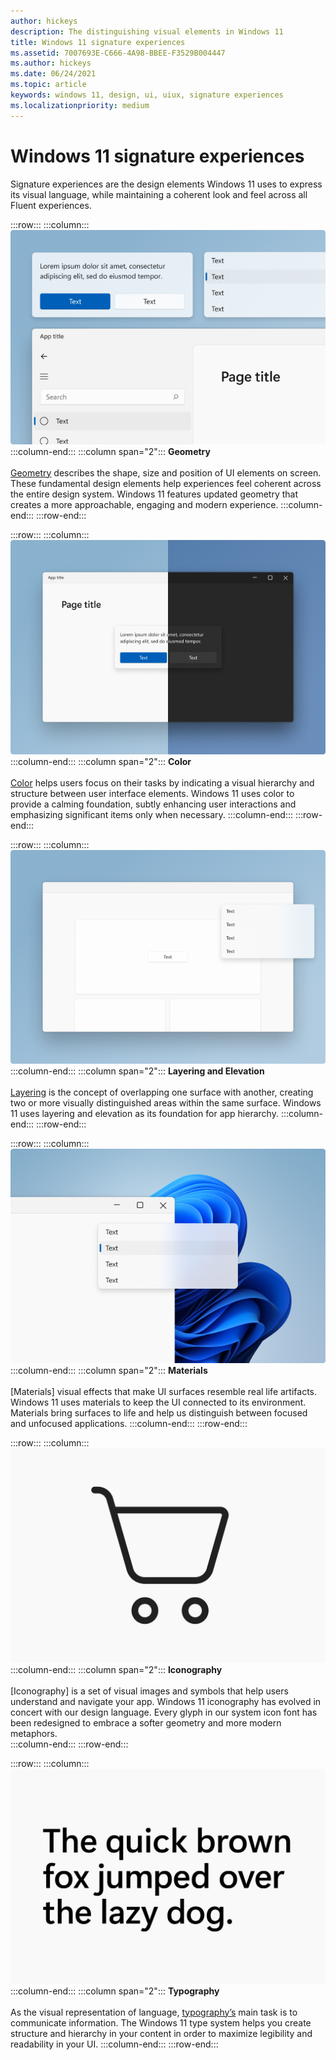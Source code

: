 ```yaml
---
author: hickeys
description: The distinguishing visual elements in Windows 11
title: Windows 11 signature experiences
ms.assetid: 7007693E-C666-4A98-BBEE-F3529B004447
ms.author: hickeys
ms.date: 06/24/2021
ms.topic: article
keywords: windows 11, design, ui, uiux, signature experiences
ms.localizationpriority: medium
---
```


# Windows 11 signature experiences

Signature experiences are the design elements Windows 11 uses to express its visual language, while maintaining a coherent look and feel across all Fluent experiences.

:::row:::
    :::column:::
        ![Several UI elements highlighting new geometry in Windows 11](images/geometry_hero_626.png)
    :::column-end:::
    :::column span="2":::
        **Geometry**<br><br>
        [Geometry](geometry.md) describes the shape, size and position of UI elements on screen. These fundamental design elements help experiences feel coherent across the entire design system. Windows 11 features updated geometry that creates a more approachable, engaging and modern experience.
    :::column-end:::
:::row-end:::

:::row:::
    :::column:::
        ![A window and modal dialog in light mode on the left and dark mode on the right](images/color_hero_626.png)
    :::column-end:::
    :::column span="2":::
        **Color**<br><br>
        [Color](color.md) helps users focus on their tasks by indicating a visual hierarchy and structure between user interface elements. Windows 11 uses color to provide a calming foundation, subtly enhancing user interactions and emphasizing significant items only when necessary.
    :::column-end:::
:::row-end:::

:::row:::
    :::column:::
        ![An application window with a single content area](images/layering_elevation_hero_626.png)
    :::column-end:::
    :::column span="2":::
        **Layering and Elevation**<br><br>
        [Layering](layering.md) is the concept of overlapping one surface with another, creating two or more visually distinguished areas within the same surface. Windows 11 uses layering and elevation as its foundation for app hierarchy.
    :::column-end:::
:::row-end:::

:::row:::
    :::column:::
        ![A UI surface made of acrylic](images/materials_acrylic_hero_626.png)
    :::column-end:::
    :::column span="2":::
        **Materials**<br><br>
        [Materials] visual effects that make UI surfaces resemble real life artifacts. Windows 11 uses materials to keep the UI connected to its environment. Materials bring surfaces to life and help us distinguish between focused and unfocused applications.
    :::column-end:::
:::row-end:::

:::row:::
    :::column:::
        ![A shopping cart icon](images/iconography_SystemIcons.svg)
    :::column-end:::
    :::column span="2":::
        **Iconography**<br><br>
        [Iconography] is a set of visual images and symbols that help users understand and navigate your app. Windows 11 iconography has evolved in concert with our design language. Every glyph in our system icon font has been redesigned to embrace a softer geometry and more modern metaphors.  
    :::column-end:::
:::row-end:::

:::row:::
    :::column:::
        ![Several words rendered in Segoe UI Variable](images/typography_QuickBrownFox.svg)
    :::column-end:::
    :::column span="2":::
        **Typography**<br><br>
        As the visual representation of language, [typography’s](typography.md) main task is to communicate information. The Windows 11 type system helps you create structure and hierarchy in your content in order to maximize legibility and readability in your UI.
    :::column-end:::
:::row-end:::
